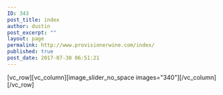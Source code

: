 ```yaml
---
ID: 343
post_title: index
author: dustin
post_excerpt: ""
layout: page
permalink: http://www.provisionerwine.com/index/
published: true
post_date: 2017-07-30 06:51:21
---
```

[vc_row][vc_column][image_slider_no_space images="340"][/vc_column][/vc_row]